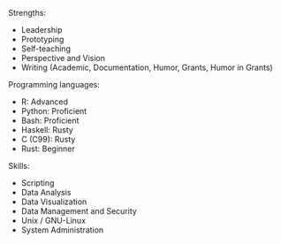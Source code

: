 Strengths:
- Leadership
- Prototyping
- Self-teaching
- Perspective and Vision
- Writing (Academic, Documentation, Humor, Grants, Humor in Grants)

Programming languages:
- R: Advanced
- Python: Proficient
- Bash: Proficient
- Haskell: Rusty
- C (C99): Rusty
- Rust: Beginner

Skills:
- Scripting
- Data Analysis
- Data Visualization
- Data Management and Security
- Unix / GNU-Linux
- System Administration
